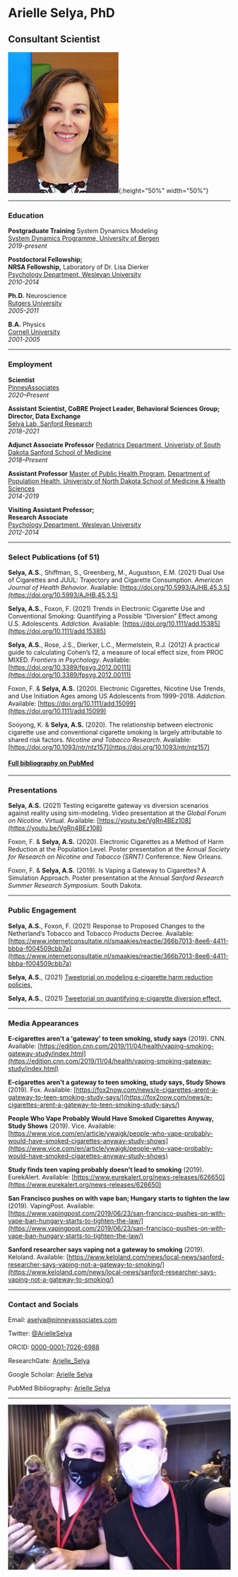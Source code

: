 # Arielle Selya, PhD
## Consultant Scientist


![selfie](https://raw.githubusercontent.com/ArielleSelya/ArielleSelya.github.io/main/Arielle_photo_UND_Norway_story.jpg){:height="50%" width="50%"}


_____________________________


### Education

**Postgraduate Training** System Dynamics Modeling \
[System Dynamics Programme, University of Bergen](https://www.uib.no/en/studies/MASV-SYSDY/) \
*2019-present*


**Postdoctoral Fellowship;** \
**NRSA Fellowship,** Laboratory of Dr. Lisa Dierker \
[Psychology Department, Wesleyan University](https://www.wesleyan.edu/psyc/) \
*2010-2014*


**Ph.D.** Neuroscience \
[Rutgers University](https://sasn.rutgers.edu/research/centers-institutes/center-molecular-and-behavioral-neuroscience-cmbn) \
*2005-2011*


**B.A.** Physics \
[Cornell University](https://physics.cornell.edu/) \
*2001-2005*


_____________________________

### Employment

**Scientist** \
[PinneyAssociates](https://www.pinneyassociates.com/team/arielle-selya-phd/) \
*2020–Present*


**Assistant Scientist, CoBRE Project Leader, Behavioral Sciences Group;** \
**Director, Data Exchange** \
[Selya Lab, Sanford Research](https://research.sanfordhealth.org/researchers-and-labs/selya-lab) \
*2018–2021*


**Adjunct Associate Professor** 
[Pediatrics Department, Univeristy of South Dakota Sanford School of Medicine](https://www.usd.edu/medicine/pediatrics) \
*2018–Present*


**Assistant Professor** 
[Master of Public Health Program](https://und.edu/programs/public-health-mph/), [Department of Population Health, Univeristy of North Dakota School of Medicine & Health Sciences](https://med.und.edu/population-health/index.html) \
*2014-2019*


**Visiting Assistant Professor;** \
**Research Associate** \
[Psychology Department, Wesleyan University](https://www.wesleyan.edu/psyc/) \
*2012-2014*



_____________________________

### Select Publications (of 51)

**Selya, A.S.**, Shiffman, S., Greenberg, M., Augustson, E.M. (2021) Dual Use of Cigarettes and JUUL: Trajectory and Cigarette Consumption. *American Journal of Health Behavior*. Available: [https://doi.org/10.5993/AJHB.45.3.5](https://doi.org/10.5993/AJHB.45.3.5)


**Selya, A.S.**, Foxon, F. (2021) Trends in Electronic Cigarette Use and Conventional Smoking: Quantifying a Possible “Diversion” Effect among U.S. Adolescents. *Addiction*. Available: [https://doi.org/10.1111/add.15385](https://doi.org/10.1111/add.15385)


**Selya, A.S.**, Rose, J.S., Dierker, L.C., Mermelstein, R.J. (2012) A practical guide to calculating Cohen’s f2, a measure of local effect size, from PROC MIXED. *Frontiers in Psychology*. Available: [https://doi.org/10.3389/fpsyg.2012.00111](https://doi.org/10.3389/fpsyg.2012.00111)

Foxon, F. & **Selya, A.S.** (2020). Electronic Cigarettes, Nicotine Use Trends, and Use Initiation Ages among US Adolescents from 1999–2018. *Addiction*. Available: [https://doi.org/10.1111/add.15099](https://doi.org/10.1111/add.15099)


Sooyong, K. & **Selya, A.S.** (2020). The relationship between electronic cigarette use and conventional cigarette smoking is largely attributable to shared risk factors. *Nicotine and Tobacco Research*. Available: [https://doi.org/10.1093/ntr/ntz157](https://doi.org/10.1093/ntr/ntz157)


#### [Full bibliography on PubMed](https://www.ncbi.nlm.nih.gov/myncbi/1zSOqjy9YEv5E/bibliography/public/)


_____________________________

### Presentations

**Selya, A.S.** (2021) Testing ecigarette gateway vs diversion scenarios against reality using sim-modeling. Video presentation at the *Global Forum on Nicotine*. Virtual. Available: [https://youtu.be/VgRn4BEz108](https://youtu.be/VgRn4BEz108)


Foxon, F. & **Selya, A.S.** (2020). Electronic Cigarettes as a Method of Harm Reduction at the Population Level. Poster presentation at the Annual *Society for Research on Nicotine and Tobacco (SRNT)* Conference. New Orleans.


Foxon, F. & **Selya, A.S.** (2019). Is Vaping a Gateway to Cigarettes? A Simulation Approach. Poster presentation at the Annual *Sanford Research Summer Research Symposium*. South Dakota.


_____________________________

### Public Engagement

**Selya, A.S.**, Foxon, F. (2021) Response to Proposed Changes to the Netherland’s Tobacco and Tobacco Products Decree. Available: [https://www.internetconsultatie.nl/smaakjes/reactie/366b7013-8ee6-4411-bbba-f004509cbb7a](https://www.internetconsultatie.nl/smaakjes/reactie/366b7013-8ee6-4411-bbba-f004509cbb7a)

**Selya, A.S.**, (2021) [Tweetorial on modeling e-cigarette harm reduction policies,](https://twitter.com/ArielleSelya/status/1374701699777060864) 

**Selya, A.S.**, (2021) [Tweetorial on quantifying e-cigarette diversion effect,](https://twitter.com/ArielleSelya/status/1346481055608422401)

_____________________________


### Media Appearances

**E-cigarettes aren't a 'gateway' to teen smoking, study says** (2019). CNN. Available: [https://edition.cnn.com/2019/11/04/health/vaping-smoking-gateway-study/index.html](https://edition.cnn.com/2019/11/04/health/vaping-smoking-gateway-study/index.html)


**E-cigarettes aren't a gateway to teen smoking, study says, Study Shows** (2019). Fox. Available: [https://fox2now.com/news/e-cigarettes-arent-a-gateway-to-teen-smoking-study-says/](https://fox2now.com/news/e-cigarettes-arent-a-gateway-to-teen-smoking-study-says/)


**People Who Vape Probably Would Have Smoked Cigarettes Anyway, Study Shows** (2019). Vice. Available: [https://www.vice.com/en/article/ywajgk/people-who-vape-probably-would-have-smoked-cigarettes-anyway-study-shows](https://www.vice.com/en/article/ywajgk/people-who-vape-probably-would-have-smoked-cigarettes-anyway-study-shows)


**Study finds teen vaping probably doesn't lead to smoking** (2019). EurekAlert. Available: [https://www.eurekalert.org/news-releases/626650](https://www.eurekalert.org/news-releases/626650)


**San Francisco pushes on with vape ban; Hungary starts to tighten the law** (2019). VapingPost. Available: [https://www.vapingpost.com/2019/06/23/san-francisco-pushes-on-with-vape-ban-hungary-starts-to-tighten-the-law/](https://www.vapingpost.com/2019/06/23/san-francisco-pushes-on-with-vape-ban-hungary-starts-to-tighten-the-law/)


**Sanford researcher says vaping not a gateway to smoking** (2019). Keloland. Available: [https://www.keloland.com/news/local-news/sanford-researcher-says-vaping-not-a-gateway-to-smoking/](https://www.keloland.com/news/local-news/sanford-researcher-says-vaping-not-a-gateway-to-smoking/)


_____________________________


### Contact and Socials

Email: aselya@pinneyassociates.com


Twitter: [@ArielleSelya](https://twitter.com/ArielleSelya)


ORCID: [0000-0001-7026-6988](https://orcid.org/0000-0001-7026-6988)


ResearchGate: [Arielle_Selya](https://www.researchgate.net/profile/Arielle-Selya)


Google Scholar: [Arielle Selya](https://scholar.google.com/citations?hl=en&user=dP1kl0IAAAAJ)


PubMed Bibliography: [Arielle Selya](https://www.ncbi.nlm.nih.gov/myncbi/1zSOqjy9YEv5E/bibliography/public/)


_____________________________


![selfie2](https://raw.githubusercontent.com/ArielleSelya/ArielleSelya.github.io/main/gfnPic.png)

